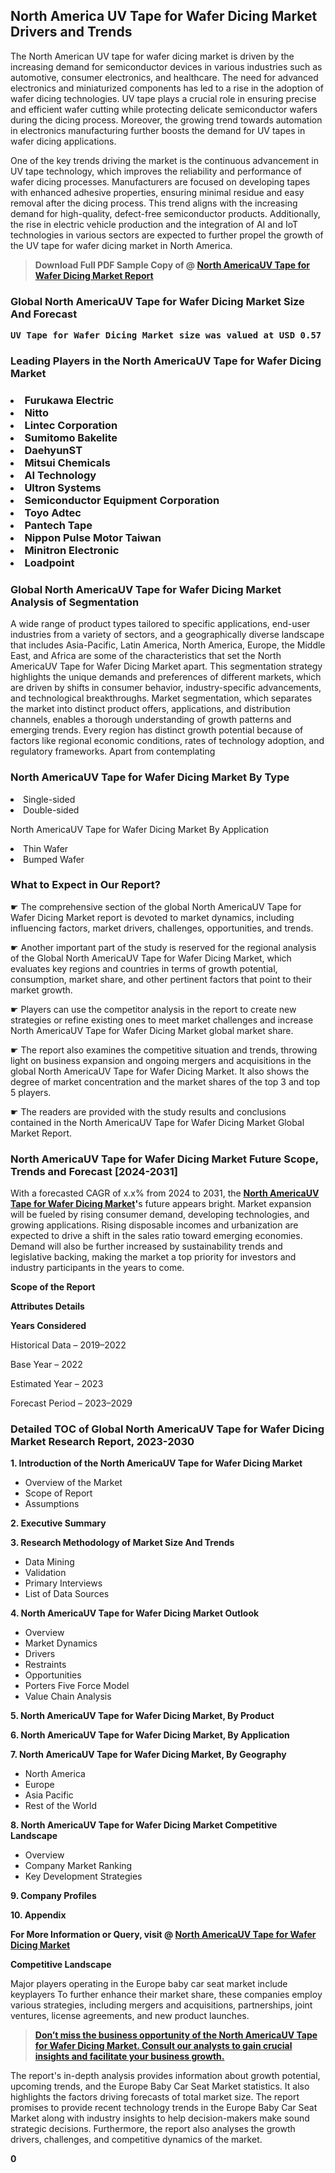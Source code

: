 <p><h2>North America UV Tape for Wafer Dicing Market Drivers and Trends</h2><p>The North American UV tape for wafer dicing market is driven by the increasing demand for semiconductor devices in various industries such as automotive, consumer electronics, and healthcare. The need for advanced electronics and miniaturized components has led to a rise in the adoption of wafer dicing technologies. UV tape plays a crucial role in ensuring precise and efficient wafer cutting while protecting delicate semiconductor wafers during the dicing process. Moreover, the growing trend towards automation in electronics manufacturing further boosts the demand for UV tapes in wafer dicing applications.</p><p>One of the key trends driving the market is the continuous advancement in UV tape technology, which improves the reliability and performance of wafer dicing processes. Manufacturers are focused on developing tapes with enhanced adhesive properties, ensuring minimal residue and easy removal after the dicing process. This trend aligns with the increasing demand for high-quality, defect-free semiconductor products. Additionally, the rise in electric vehicle production and the integration of AI and IoT technologies in various sectors are expected to further propel the growth of the UV tape for wafer dicing market in North America.</p></p><blockquote id="" class=""><strong>Download Full PDF Sample Copy of @&nbsp;<a href="https://www.verifiedmarketreports.com/download-sample/?rid=238432&utm_source=GitHub-Jan&utm_medium=265" target="_blank">North AmericaUV Tape for Wafer Dicing Market Report</a>&nbsp;&nbsp;</strong></blockquote><h3 id="" class=""><strong>Global&nbsp;North AmericaUV Tape for Wafer Dicing Market Size And Forecast</strong></h3><pre class="reader-text-block__code-block"><strong>UV Tape for Wafer Dicing Market size was valued at USD 0.57 Billion in 2022 and is projected to reach USD 1.12 Billion by 2030, growing at a CAGR of 8.9% from 2024 to 2030.</strong></pre><h3 id="" class="">Leading Players in the&nbsp;North AmericaUV Tape for Wafer Dicing Market</h3><h3 class=""></Li><Li>Furukawa Electric</Li><Li> Nitto</Li><Li> Lintec Corporation</Li><Li> Sumitomo Bakelite</Li><Li> DaehyunST</Li><Li> Mitsui Chemicals</Li><Li> AI Technology</Li><Li> Ultron Systems</Li><Li> Semiconductor Equipment Corporation</Li><Li> Toyo Adtec</Li><Li> Pantech Tape</Li><Li> Nippon Pulse Motor Taiwan</Li><Li> Minitron Electronic</Li><Li> Loadpoint</h3><h3 id="" class="">Global&nbsp;North AmericaUV Tape for Wafer Dicing Market Analysis of Segmentation</h3><p id="" class="">A wide range of product types tailored to specific applications, end-user industries from a variety of sectors, and a geographically diverse landscape that includes Asia-Pacific, Latin America, North America, Europe, the Middle East, and Africa are some of the characteristics that set the North AmericaUV Tape for Wafer Dicing Market apart. This segmentation strategy highlights the unique demands and preferences of different markets, which are driven by shifts in consumer behavior, industry-specific advancements, and technological breakthroughs. Market segmentation, which separates the market into distinct product offers, applications, and distribution channels, enables a thorough understanding of growth patterns and emerging trends. Every region has distinct growth potential because of factors like regional economic conditions, rates of technology adoption, and regulatory frameworks. Apart from contemplating</p><h3 id="" class="">North AmericaUV Tape for Wafer Dicing Market&nbsp;By Type</h3><p></Li><Li>Single-sided</Li><Li> Double-sided</p><div class="" data-test-id=""><p>North AmericaUV Tape for Wafer Dicing Market&nbsp;By Application</p></div><p class=""></Li><Li>Thin Wafer</Li><Li> Bumped Wafer</p><div class="" data-test-id=""><h3><span class="">What to Expect in Our Report?</span></h3></div><div class="" data-test-id=""><p><span class="">☛ The comprehensive section of the global North AmericaUV Tape for Wafer Dicing Market report is devoted to market dynamics, including influencing factors, market drivers, challenges, opportunities, and trends.</span></p></div><div class="" data-test-id=""><p><span class="">☛ Another important part of the study is reserved for the regional analysis of the Global North AmericaUV Tape for Wafer Dicing Market, which evaluates key regions and countries in terms of growth potential, consumption, market share, and other pertinent factors that point to their market growth.</span></p></div><div class="" data-test-id=""><p><span class="">☛ Players can use the competitor analysis in the report to create new strategies or refine existing ones to meet market challenges and increase North AmericaUV Tape for Wafer Dicing Market global market share.</span></p></div><div class="" data-test-id=""><p><span class="">☛ The report also examines the competitive situation and trends, throwing light on business expansion and ongoing mergers and acquisitions in the global North AmericaUV Tape for Wafer Dicing Market. It also shows the degree of market concentration and the market shares of the top 3 and top 5 players.</span></p></div><div class="" data-test-id=""><p><span class="">☛ The readers are provided with the study results and conclusions contained in the North AmericaUV Tape for Wafer Dicing Market Global Market Report.</span></p></div><div class="" data-test-id=""><h3><span class="">North AmericaUV Tape for Wafer Dicing Market Future Scope, Trends and Forecast [2024-2031]</span></h3></div><div class="" data-test-id=""><p><span class="">With a forecasted CAGR of x.x% from 2024 to 2031, the <strong><a href="https://www.verifiedmarketreports.com/download-sample/?rid=238432&utm_source=GitHub-Jan&utm_medium=265" target="_blank">North AmericaUV Tape for Wafer Dicing Market</a>'</strong>s future appears bright. Market expansion will be fueled by rising consumer demand, developing technologies, and growing applications. Rising disposable incomes and urbanization are expected to drive a shift in the sales ratio toward emerging economies. Demand will also be further increased by sustainability trends and legislative backing, making the market a top priority for investors and industry participants in the years to come.</span></p><p id="ember66" class="ember-view reader-text-block__paragraph"><strong>Scope of the Report</strong></p><p id="ember67" class="ember-view reader-text-block__paragraph"><strong>Attributes Details</strong></p><p id="ember68" class="ember-view reader-text-block__paragraph"><strong>Years Considered</strong></p><p id="ember69" class="ember-view reader-text-block__paragraph">Historical Data &ndash; 2019&ndash;2022</p><p id="ember70" class="ember-view reader-text-block__paragraph">Base Year &ndash; 2022</p><p id="ember71" class="ember-view reader-text-block__paragraph">Estimated Year &ndash; 2023</p><p id="ember72" class="ember-view reader-text-block__paragraph">Forecast Period &ndash; 2023&ndash;2029</p></div><h3 id="" class="">Detailed TOC of Global North AmericaUV Tape for Wafer Dicing Market Research Report, 2023-2030</h3><p id="" class=""><strong>1. Introduction of the North AmericaUV Tape for Wafer Dicing Market</strong></p><ul><li>Overview of the Market</li><li>Scope of Report</li><li>Assumptions</li></ul><p id="" class=""><strong>2. Executive Summary</strong></p><p id="" class=""><strong>3. Research Methodology of Market Size And Trends</strong></p><ul><li>Data Mining</li><li>Validation</li><li>Primary Interviews</li><li>List of Data Sources</li></ul><p id="" class=""><strong>4. North AmericaUV Tape for Wafer Dicing Market Outlook</strong></p><ul><li>Overview</li><li>Market Dynamics</li><li>Drivers</li><li>Restraints</li><li>Opportunities</li><li>Porters Five Force Model</li><li>Value Chain Analysis</li></ul><p id="" class=""><strong>5. North AmericaUV Tape for Wafer Dicing Market, By Product</strong></p><p id="" class=""><strong>6. North AmericaUV Tape for Wafer Dicing Market, By Application</strong></p><p id="" class=""><strong>7. North AmericaUV Tape for Wafer Dicing Market, By Geography</strong></p><ul><li>North America</li><li>Europe</li><li>Asia Pacific</li><li>Rest of the World</li></ul><p id="" class=""><strong>8. North AmericaUV Tape for Wafer Dicing Market Competitive Landscape</strong></p><ul><li>Overview</li><li>Company Market Ranking</li><li>Key Development Strategies</li></ul><p id="" class=""><strong>9. Company Profiles</strong></p><p id="" class=""><strong>10. Appendix</strong></p><p><strong>For More Information or Query, visit&nbsp;@ <a href="https://www.verifiedmarketreports.com/product/uv-tape-for-wafer-dicing-market/" target="_blank">North AmericaUV Tape for Wafer Dicing Market</a></strong></p><p id="ember61" class="ember-view reader-text-block__paragraph"><strong>Competitive Landscape</strong></p><p id="ember62" class="ember-view reader-text-block__paragraph">Major players operating in the Europe baby car seat market include keyplayers To further enhance their market share, these companies employ various strategies, including mergers and acquisitions, partnerships, joint ventures, license agreements, and new product launches.</p><blockquote id="ember63" class="ember-view reader-text-block__blockquote"><strong><a href="https://www.verifiedmarketreports.com/download-sample/?rid=238432&utm_source=GitHub-Jan&utm_medium=265" target="_blank">Don&rsquo;t miss the business opportunity of the North AmericaUV Tape for Wafer Dicing Market. Consult our analysts to gain crucial insights and facilitate your business growth.</a></strong></blockquote><p id="ember64" class="ember-view reader-text-block__paragraph">The report's in-depth analysis provides information about growth potential, upcoming trends, and the Europe Baby Car Seat Market statistics. It also highlights the factors driving forecasts of total market size. The report promises to provide recent technology trends in the Europe Baby Car Seat Market along with industry insights to help decision-makers make sound strategic decisions. Furthermore, the report also analyses the growth drivers, challenges, and competitive dynamics of the market.</p><p class="ember-view reader-text-block__paragraph"><strong>0</strong></p>
